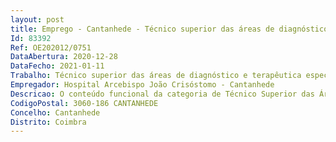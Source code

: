 ```yaml
--- 
layout: post
title: Emprego - Cantanhede - Técnico superior das áreas de diagnóstico e terapêutica especialista principal
Id: 83392
Ref: OE202012/0751
DataAbertura: 2020-12-28
DataFecho: 2021-01-11
Trabalho: Técnico superior das áreas de diagnóstico e terapêutica especialista principal
Empregador: Hospital Arcebispo João Crisóstomo - Cantanhede
Descricao: O conteúdo funcional da categoria de Técnico Superior das Áreas de Diagnóstico e Terapêutica Especialista Principal, inerente às qualificações e competências da respetiva profissão, nos termos definidos no artigo 11.º do Decreto Lei n.º 111 2017, de 31 de agosto.
CodigoPostal: 3060-186 CANTANHEDE
Concelho: Cantanhede
Distrito: Coimbra
--- 
```

